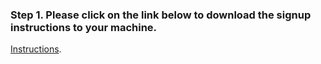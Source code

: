 ### Step 1. Please click on the link below to download the signup instructions to your machine.

[Instructions](https://github.com/bleonardb3/ML_POT_10-29-2020/raw/main/Signup%20Instructions/signup.pdf).
